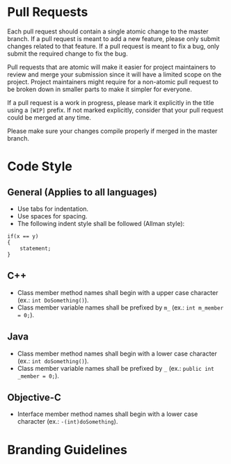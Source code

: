 # Pull Requests

Each pull request should contain a single atomic change to the master branch. If a pull request is meant to add a new feature, please only submit changes related to that feature. If a pull request is meant to fix a bug, only submit the required change to fix the bug.

Pull requests that are atomic will make it easier for project maintainers to review and merge your submission since it will have a limited scope on the project. Project maintainers might require for a non-atomic pull request to be broken down in smaller parts to make it simpler for everyone.

If a pull request is a work in progress, please mark it explicitly in the title using a `[WIP]` prefix. If not marked explicitly, consider that your pull request could be merged at any time.

Please make sure your changes compile properly if merged in the master branch.

# Code Style

## General (Applies to all languages)

- Use tabs for indentation.
- Use spaces for spacing.
- The following indent style shall be followed (Allman style):
```
if(x == y)
{
    statement;
}
```

## C++

- Class member method names shall begin with a upper case character (ex.: `int DoSomething()`). 
- Class member variable names shall be prefixed by `m_` (ex.: `int m_member = 0;`).

## Java

- Class member method names shall begin with a lower case character (ex.: `int doSomething()`).
- Class member variable names shall be prefixed by `_` (ex.: `public int _member = 0;`).

## Objective-C

- Interface member method names shall begin with a lower case character (ex.: `-(int)doSomething`).

# Branding Guidelines
